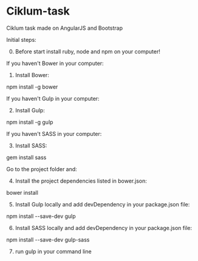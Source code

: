 # Ciklum-task
Ciklum task made on AngularJS and Bootstrap


Initial steps:


0) Before start install ruby, node and npm on your computer!


If you haven't Bower in your computer:

1) Install Bower:

npm install -g bower


If you haven't Gulp in your computer:

2) Install Gulp:

npm install -g gulp


If you haven't SASS in your computer:

3) Install SASS:

gem install sass



Go to the project folder and:

4) Install the project dependencies listed in bower.json:

bower install

5) Install Gulp locally and add devDependency in your package.json file:

npm install --save-dev gulp

6) Install SASS locally and add devDependency in your package.json file:

npm install --save-dev gulp-sass


7) run gulp in your command line
